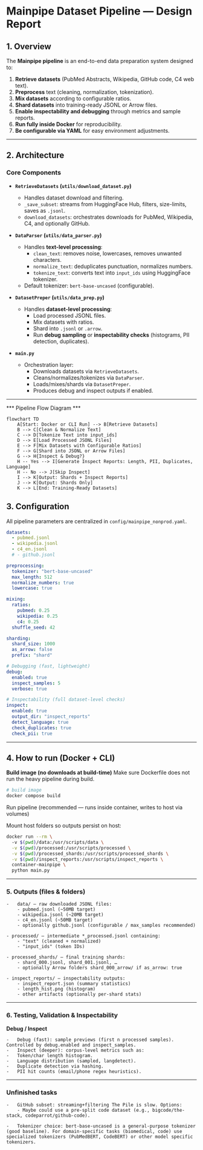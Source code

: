 # Mainpipe Dataset Pipeline — Design Report

## 1. Overview
The **Mainpipe pipeline** is an end-to-end data preparation system designed to:

1. **Retrieve datasets** (PubMed Abstracts, Wikipedia, GitHub code, C4 web text).  
2. **Preprocess** text (cleaning, normalization, tokenization).  
3. **Mix datasets** according to configurable ratios.  
4. **Shard datasets** into training-ready JSONL or Arrow files.  
5. **Enable inspectability and debugging** through metrics and sample reports.  
6. **Run fully inside Docker** for reproducibility.  
7. **Be configurable via YAML** for easy environment adjustments.

---

## 2. Architecture

### Core Components

- **`RetrieveDatasets` (`utils/download_dataset.py`)**  
  - Handles dataset download and filtering.  
  - `_save_subset`: streams from HuggingFace Hub, filters, size-limits, saves as `.jsonl`.  
  - `download_datasets`: orchestrates downloads for PubMed, Wikipedia, C4, and optionally GitHub.  

- **`DataParser` (`utils/data_parser.py`)**  
  - Handles **text-level processing**:  
    - `clean_text`: removes noise, lowercases, removes unwanted characters.  
    - `normalize_text`: deduplicates punctuation, normalizes numbers.  
    - `tokenize_text`: converts text into `input_ids` using HuggingFace tokenizer.  
  - Default tokenizer: `bert-base-uncased` (configurable).

- **`DatasetPreper` (`utils/data_prep.py`)**  
  - Handles **dataset-level processing**:  
    - Load processed JSONL files.  
    - Mix datasets with ratios.  
    - Shard into `.jsonl` or `.arrow`.  
    - Run **debug sampling** or **inspectability checks** (histograms, PII detection, duplicates).

- **`main.py`**  
  - Orchestration layer:  
    - Downloads datasets via `RetrieveDatasets`.  
    - Cleans/normalizes/tokenizes via `DataParser`.  
    - Loads/mixes/shards via `DatasetPreper`.  
    - Produces debug and inspect outputs if enabled.  

---
*** Pipeline Flow Diagram ***
```mermaid
flowchart TD
    A[Start: Docker or CLI Run] --> B[Retrieve Datasets]
    B --> C[Clean & Normalize Text]
    C --> D[Tokenize Text into input_ids]
    D --> E[Load Processed JSONL Files]
    E --> F[Mix Datasets with Configurable Ratios]
    F --> G[Shard into JSONL or Arrow Files]
    G --> H{Inspect & Debug?}
    H -- Yes --> I[Generate Inspect Reports: Length, PII, Duplicates, Language]
    H -- No --> J[Skip Inspect]
    I --> K[Output: Shards + Inspect Reports]
    J --> K[Output: Shards Only]
    K --> L[End: Training-Ready Datasets]
```

## 3. Configuration

All pipeline parameters are centralized in `config/mainpipe_nonprod.yaml`.  

```yaml
datasets:
  - pubmed.jsonl
  - wikipedia.jsonl
  - c4_en.jsonl
  # - github.jsonl

preprocessing:
  tokenizer: "bert-base-uncased"
  max_length: 512
  normalize_numbers: true
  lowercase: true

mixing:
  ratios:
    pubmed: 0.25
    wikipedia: 0.25
    c4: 0.25
  shuffle_seed: 42

sharding:
  shard_size: 1000
  as_arrow: false
  prefix: "shard"

# Debugging (fast, lightweight)
debug:
  enabled: true
  inspect_samples: 5
  verbose: true

# Inspectability (full dataset-level checks)
inspect:
  enabled: true
  output_dir: "inspect_reports"
  detect_language: true
  check_duplicates: true
  check_pii: true

```
---

## 4. How to run (Docker + CLI)

**Build image (no downloads at build-time)**
Make sure Dockerfile does not run the heavy pipeline during build.

```bash
# build image
docker compose build

```

Run pipeline (recommended — runs inside container, writes to host via volumes)

Mount host folders so outputs persist on host:

```bash
docker run --rm \        
  -v $(pwd)/data:/usr/scripts/data \
  -v $(pwd)/processed:/usr/scripts/processed \
  -v $(pwd)/processed_shards:/usr/scripts/processed_shards \
  -v $(pwd)/inspect_reports:/usr/scripts/inspect_reports \
  container-mainpipe \
  python main.py
```
---

### 5. Outputs (files & folders)

	-	data/ — raw downloaded JSONL files:
	    - pubmed.jsonl (~50MB target)
	    - wikipedia.jsonl (~20MB target)
	    - c4_en.jsonl (~50MB target)
	    - optionally github.jsonl (configurable / max_samples recommended)

    - processed/ — intermediate *_processed.jsonl containing:
	    - "text" (cleaned + normalized)
	    - "input_ids" (token IDs)

    - processed_shards/ — final training shards:
	    - shard_000.jsonl, shard_001.jsonl, …
	    - optionally Arrow folders shard_000_arrow/ if as_arrow: true
    
    - inspect_reports/ — inspectability outputs:
	    - inspect_report.json (summary statistics)
	    - length_hist.png (histogram)
	    - other artifacts (optionally per-shard stats)
---

### 6. Testing, Validation & Inspectability

**Debug / Inspect**

	-	Debug (fast): sample previews (first n processed samples). Controlled by debug.enabled and inspect_samples.
	-	Inspect (deeper): corpus-level metrics such as:
	-	Token/char length histogram.
	-	Language distribution (sampled, langdetect).
	-	Duplicate detection via hashing.
	-	PII hit counts (email/phone regex heuristics).

---

### Unfinished tasks

	-   GitHub subset: streaming+filtering The Pile is slow. Options:
	    - Maybe could use a pre-split code dataset (e.g., bigcode/the-stack, codeparrot/github-code).
	    
	-   Tokenizer choice: bert-base-uncased is a general-purpose tokenizer (good baseline). For domain-specific tasks (biomedical, code) use specialized tokenizers (PubMedBERT, CodeBERT) or other model specific tokenizers.